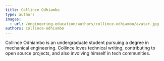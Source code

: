 ```yaml
---
title: Collince Odhiambo
type: authors
images:
  - url: /engineering-education/authors/collince-odhiambo/avatar.jpg
authors: collince-odhiambo
---
```

Collince Odhiambo is an undergraduate student pursuing a degree in mechanical engineering. Collince loves technical writing, contributing to open source projects, and also involving himself in tech communities.
